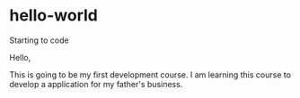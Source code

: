 # hello-world
Starting to code

Hello,

This is going to be my first development course. 
I am learning this course to develop a application for my father's business.
